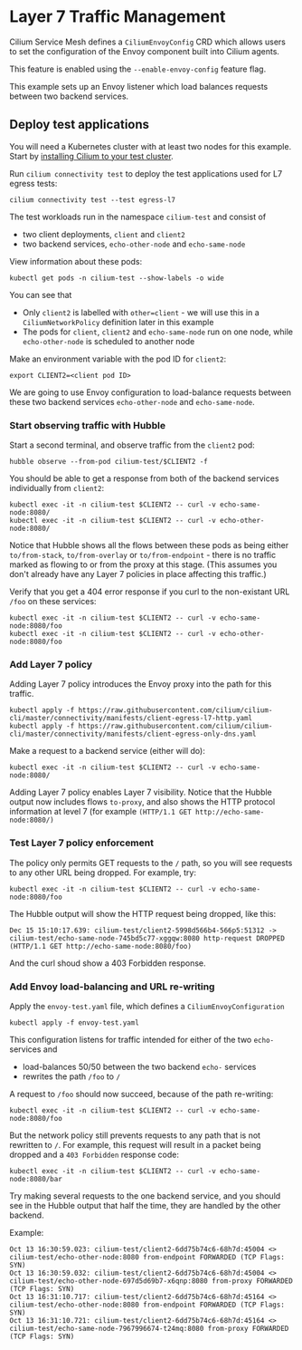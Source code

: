 # Layer 7 Traffic Management

Cilium Service Mesh defines a `CiliumEnvoyConfig` CRD which allows users to set the configuration of the Envoy component built into Cilium agents.

This feature is enabled using the `--enable-envoy-config` feature flag.

This example sets up an Envoy listener which load balances requests between two backend services. 

## Deploy test applications

You will need a Kubernetes cluster with at least two nodes for this example. Start by [installing Cilium to your test cluster](../INSTALLATION.md).

Run `cilium connectivity test` to deploy the test applications used for L7 egress tests:

```
cilium connectivity test --test egress-l7
```

The test workloads run in the namespace `cilium-test` and consist of 
* two client deployments, `client` and `client2`
* two backend services, `echo-other-node` and `echo-same-node` 

View information about these pods:

```
kubectl get pods -n cilium-test --show-labels -o wide 
```

You can see that 
* Only `client2` is labelled with `other=client` - we will use this in a `CiliumNetworkPolicy` definition later in this example
* The pods for `client`, `client2` and `echo-same-node` run on one node, while `echo-other-node` is scheduled to another node

Make an environment variable with the pod ID for `client2`: 

```
export CLIENT2=<client pod ID>
```

We are going to use Envoy configuration to load-balance requests between these two backend services `echo-other-node` and `echo-same-node`. 

### Start observing traffic with Hubble 

Start a second terminal, and observe traffic from the `client2` pod: 

```
hubble observe --from-pod cilium-test/$CLIENT2 -f
```

You should be able to get a response from both of the backend services individually from `client2`:

```
kubectl exec -it -n cilium-test $CLIENT2 -- curl -v echo-same-node:8080/
kubectl exec -it -n cilium-test $CLIENT2 -- curl -v echo-other-node:8080/
```

Notice that Hubble shows all the flows between these pods as being either `to/from-stack`, `to/from-overlay` or `to/from-endpoint` - there is no traffic marked as flowing to or from the proxy at this stage. (This assumes you don't already have any Layer 7 policies in place affecting this traffic.)

Verify that you get a 404 error response if you curl to the non-existant URL `/foo` on these services: 

```
kubectl exec -it -n cilium-test $CLIENT2 -- curl -v echo-same-node:8080/foo
kubectl exec -it -n cilium-test $CLIENT2 -- curl -v echo-other-node:8080/foo
```

### Add Layer 7 policy

Adding Layer 7 policy introduces the Envoy proxy into the path for this traffic. 

```
kubectl apply -f https://raw.githubusercontent.com/cilium/cilium-cli/master/connectivity/manifests/client-egress-l7-http.yaml
kubectl apply -f https://raw.githubusercontent.com/cilium/cilium-cli/master/connectivity/manifests/client-egress-only-dns.yaml
```

Make a request to a backend service (either will do): 

```
kubectl exec -it -n cilium-test $CLIENT2 -- curl -v echo-same-node:8080/
```

Adding Layer 7 policy enables Layer 7 visibility. Notice that the Hubble output now includes flows `to-proxy`, and also shows the HTTP protocol information at level 7 (for example `(HTTP/1.1 GET http://echo-same-node:8080/)`

### Test Layer 7 policy enforcement

The policy only permits GET requests to the `/` path, so you will see requests to any other URL being dropped. For example, try: 

```
kubectl exec -it -n cilium-test $CLIENT2 -- curl -v echo-same-node:8080/foo
```

The Hubble output will show the HTTP request being dropped, like this: 

```
Dec 15 15:10:17.639: cilium-test/client2-5998d566b4-566p5:51312 -> cilium-test/echo-same-node-745bd5c77-xggqw:8080 http-request DROPPED (HTTP/1.1 GET http://echo-same-node:8080/foo)
```

And the curl shoud show a 403 Forbidden response. 

### Add Envoy load-balancing and URL re-writing

Apply the `envoy-test.yaml` file, which defines a `CiliumEnvoyConfiguration`

```
kubectl apply -f envoy-test.yaml
```

This configuration listens for traffic intended for either of the two `echo-` services and 
* load-balances 50/50 between the two backend `echo-` services
* rewrites the path `/foo` to `/`

A request to `/foo` should now succeed, because of the path re-writing: 

```
kubectl exec -it -n cilium-test $CLIENT2 -- curl -v echo-same-node:8080/foo
```

But the network policy still prevents requests to any path that is not rewritten to `/`. For example, this request will result in a packet being dropped and a `403 Forbidden` response code: 

```
kubectl exec -it -n cilium-test $CLIENT2 -- curl -v echo-same-node:8080/bar
```

Try making several requests to the one backend service, and you should see in the Hubble output that half the time, they are handled by the other backend. 

Example:

```
Oct 13 16:30:59.023: cilium-test/client2-6dd75b74c6-68h7d:45004 <> cilium-test/echo-other-node:8080 from-endpoint FORWARDED (TCP Flags: SYN)
Oct 13 16:30:59.032: cilium-test/client2-6dd75b74c6-68h7d:45004 <> cilium-test/echo-other-node-697d5d69b7-x6qnp:8080 from-proxy FORWARDED (TCP Flags: SYN)
Oct 13 16:31:10.717: cilium-test/client2-6dd75b74c6-68h7d:45164 <> cilium-test/echo-other-node:8080 from-endpoint FORWARDED (TCP Flags: SYN)
Oct 13 16:31:10.721: cilium-test/client2-6dd75b74c6-68h7d:45164 <> cilium-test/echo-same-node-7967996674-t24mq:8080 from-proxy FORWARDED (TCP Flags: SYN)
```
